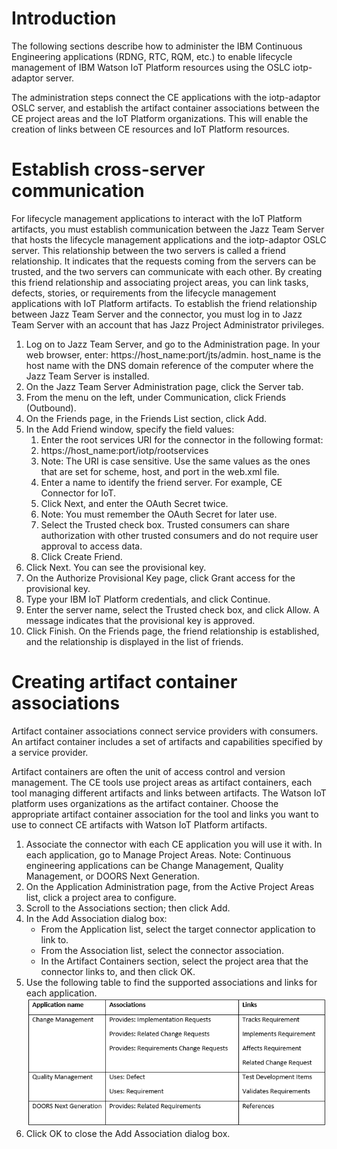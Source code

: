
# Introduction

The following sections describe how to administer the IBM Continuous Engineering applications (RDNG, RTC, RQM, etc.) to enable lifecycle management of IBM Watson IoT Platform resources using the OSLC iotp-adaptor server. 

The administration steps connect the CE applications with the iotp-adaptor OSLC server, and establish the artifact container associations between the CE project areas and the IoT Platform organizations. This will enable the creation of links between CE resources and IoT Platform resources.

# Establish cross-server communication

For lifecycle management applications to interact with the IoT Platform artifacts, you must establish communication between the Jazz Team Server that hosts the lifecycle management applications and the iotp-adaptor OSLC server. This relationship between the two servers is called a friend relationship. It indicates that the requests coming from the servers can be trusted, and the two servers can communicate with each other. By creating this friend relationship and associating project areas, you can link tasks, defects, stories, or requirements from the lifecycle management applications with IoT Platform artifacts. To establish the friend relationship between Jazz Team Server and the connector, you must log in to Jazz Team Server with an account that has Jazz Project Administrator privileges.

1. Log on to Jazz Team Server, and go to the Administration page. In your web browser, enter: https://host_name:port/jts/admin. host_name is the host name with the DNS domain reference of the computer where the Jazz Team Server is installed.
1. On the Jazz Team Server Administration page, click the Server tab.
1. From the menu on the left, under Communication, click Friends (Outbound).
1. On the Friends page, in the Friends List section, click Add.
1. In the Add Friend window, specify the field values:
	1. Enter the root services URI for the connector in the following format:
	1. https://host_name:port/iotp/rootservices 
	1. Note: The URI is case sensitive. Use the same values as the ones that are set for scheme, host, and port in the web.xml file.
	1. Enter a name to identify the friend server. For example, CE Connector for IoT.
	1. Click Next, and enter the OAuth Secret twice.
	1. Note: You must remember the OAuth Secret for later use.
	1. Select the Trusted check box. Trusted consumers can share authorization with other trusted consumers and do not require user approval to access data.
	1. Click Create Friend.
1. Click Next. You can see the provisional key.
1. On the Authorize Provisional Key page, click Grant access for the provisional key.
1. Type your IBM IoT Platform credentials, and click Continue.
1. Enter the server name, select the Trusted check box, and click Allow. A message indicates that the provisional key is approved.
1. Click Finish. On the Friends page, the friend relationship is established, and the relationship is displayed in the list of friends.

# Creating artifact container associations

Artifact container associations connect service providers with consumers. An artifact container includes a set of artifacts and capabilities specified by a service provider.

Artifact containers are often the unit of access control and version management. The CE tools use project areas as artifact containers, each tool managing different artifacts and links between artifacts. The Watson IoT platform uses organizations as the artifact container. Choose the appropriate artifact container association for the tool and links you want to use to connect CE artifacts with Watson IoT Platform artifacts.

1. Associate the connector with each CE application you will use it with. In each application, go to Manage Project Areas. Note: Continuous engineering applications can be Change Management, Quality Management, or DOORS Next Generation.
1. On the Application Administration page, from the Active Project Areas list, click a project area to configure.
1. Scroll to the Associations section; then click Add.
1. In the Add Association dialog box:
	* From the Application list, select the target connector application to link to.
	* From the Association list, select the connector association.
	* In the Artifact Containers section, select the project area that the connector links to, and then click OK.
1. Use the following table to find the supported associations and links for each application. ![Artifact Container Associations](images/artifact-container-associations.png "Artifact Container Associations")
1. Click OK to close the Add Association dialog box.
